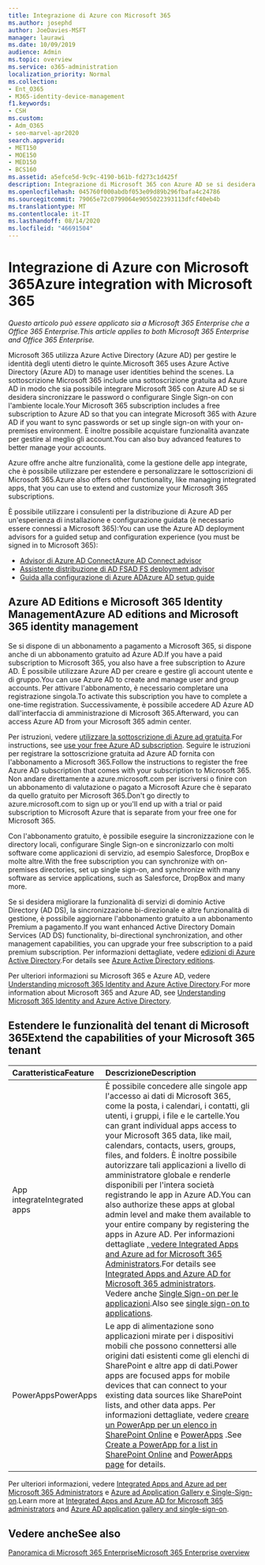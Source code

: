 ```yaml
---
title: Integrazione di Azure con Microsoft 365
ms.author: josephd
author: JoeDavies-MSFT
manager: laurawi
ms.date: 10/09/2019
audience: Admin
ms.topic: overview
ms.service: o365-administration
localization_priority: Normal
ms.collection:
- Ent_O365
- M365-identity-device-management
f1.keywords:
- CSH
ms.custom:
- Adm_O365
- seo-marvel-apr2020
search.appverid:
- MET150
- MOE150
- MED150
- BCS160
ms.assetid: a5efce5d-9c9c-4190-b61b-fd273c1d425f
description: Integrazione di Microsoft 365 con Azure AD se si desidera sincronizzare la password o l'accesso Single Sign-on con l'ambiente locale.
ms.openlocfilehash: 045760f000abdbf053e09d89b296fbafa4c24786
ms.sourcegitcommit: 79065e72c0799064e9055022393113dfcf40eb4b
ms.translationtype: MT
ms.contentlocale: it-IT
ms.lasthandoff: 08/14/2020
ms.locfileid: "46691504"
---
```

# <a name="azure-integration-with-microsoft-365"></a><span data-ttu-id="6a222-103">Integrazione di Azure con Microsoft 365</span><span class="sxs-lookup"><span data-stu-id="6a222-103">Azure integration with Microsoft 365</span></span>

<span data-ttu-id="6a222-104">*Questo articolo può essere applicato sia a Microsoft 365 Enterprise che a Office 365 Enterprise.*</span><span class="sxs-lookup"><span data-stu-id="6a222-104">*This article applies to both Microsoft 365 Enterprise and Office 365 Enterprise.*</span></span>

<span data-ttu-id="6a222-105">Microsoft 365 utilizza Azure Active Directory (Azure AD) per gestire le identità degli utenti dietro le quinte.</span><span class="sxs-lookup"><span data-stu-id="6a222-105">Microsoft 365 uses Azure Active Directory (Azure AD) to manage user identities behind the scenes.</span></span> <span data-ttu-id="6a222-106">La sottoscrizione Microsoft 365 include una sottoscrizione gratuita ad Azure AD in modo che sia possibile integrare Microsoft 365 con Azure AD se si desidera sincronizzare le password o configurare Single Sign-on con l'ambiente locale.</span><span class="sxs-lookup"><span data-stu-id="6a222-106">Your Microsoft 365 subscription includes a free subscription to Azure AD so that you can integrate Microsoft 365 with Azure AD if you want to sync passwords or set up single sign-on with your on-premises environment.</span></span> <span data-ttu-id="6a222-107">È inoltre possibile acquistare funzionalità avanzate per gestire al meglio gli account.</span><span class="sxs-lookup"><span data-stu-id="6a222-107">You can also buy advanced features to better manage your accounts.</span></span>
  
<span data-ttu-id="6a222-108">Azure offre anche altre funzionalità, come la gestione delle app integrate, che è possibile utilizzare per estendere e personalizzare le sottoscrizioni di Microsoft 365.</span><span class="sxs-lookup"><span data-stu-id="6a222-108">Azure also offers other functionality, like managing integrated apps, that you can use to extend and customize your Microsoft 365 subscriptions.</span></span>
  
<span data-ttu-id="6a222-109">È possibile utilizzare i consulenti per la distribuzione di Azure AD per un'esperienza di installazione e configurazione guidata (è necessario essere connessi a Microsoft 365):</span><span class="sxs-lookup"><span data-stu-id="6a222-109">You can use the Azure AD deployment advisors for a guided setup and configuration experience (you must be signed in to Microsoft 365):</span></span>

 - [<span data-ttu-id="6a222-110">Advisor di Azure AD Connect</span><span class="sxs-lookup"><span data-stu-id="6a222-110">Azure AD Connect advisor</span></span>](https://aka.ms/aadconnectpwsync)
 - [<span data-ttu-id="6a222-111">Assistente distribuzione di AD FS</span><span class="sxs-lookup"><span data-stu-id="6a222-111">AD FS deployment advisor</span></span>](https://aka.ms/adfsguidance)
 - [<span data-ttu-id="6a222-112">Guida alla configurazione di Azure AD</span><span class="sxs-lookup"><span data-stu-id="6a222-112">Azure AD setup guide</span></span>](https://aka.ms/aadpguidance)
  
## <a name="azure-ad-editions-and-microsoft-365-identity-management"></a><span data-ttu-id="6a222-113">Azure AD Editions e Microsoft 365 Identity Management</span><span class="sxs-lookup"><span data-stu-id="6a222-113">Azure AD editions and Microsoft 365 identity management</span></span>

<span data-ttu-id="6a222-114">Se si dispone di un abbonamento a pagamento a Microsoft 365, si dispone anche di un abbonamento gratuito ad Azure AD.</span><span class="sxs-lookup"><span data-stu-id="6a222-114">If you have a paid subscription to Microsoft 365, you also have a free subscription to Azure AD.</span></span> <span data-ttu-id="6a222-115">È possibile utilizzare Azure AD per creare e gestire gli account utente e di gruppo.</span><span class="sxs-lookup"><span data-stu-id="6a222-115">You can use Azure AD to create and manage user and group accounts.</span></span> <span data-ttu-id="6a222-116">Per attivare l'abbonamento, è necessario completare una registrazione singola.</span><span class="sxs-lookup"><span data-stu-id="6a222-116">To activate this subscription you have to complete a one-time registration.</span></span> <span data-ttu-id="6a222-117">Successivamente, è possibile accedere AD Azure AD dall'interfaccia di amministrazione di Microsoft 365.</span><span class="sxs-lookup"><span data-stu-id="6a222-117">Afterward, you can access Azure AD from your Microsoft 365 admin center.</span></span> 

<span data-ttu-id="6a222-118">Per istruzioni, vedere [utilizzare la sottoscrizione di Azure ad gratuita](https://go.microsoft.com/fwlink/p/?LinkId=617127).</span><span class="sxs-lookup"><span data-stu-id="6a222-118">For instructions, see [use your free Azure AD subscription](https://go.microsoft.com/fwlink/p/?LinkId=617127).</span></span> <span data-ttu-id="6a222-119">Seguire le istruzioni per registrare la sottoscrizione gratuita ad Azure AD fornita con l'abbonamento a Microsoft 365.</span><span class="sxs-lookup"><span data-stu-id="6a222-119">Follow the instructions to register the free Azure AD subscription that comes with your subscription to Microsoft 365.</span></span> <span data-ttu-id="6a222-120">Non andare direttamente a azure.microsoft.com per iscriversi o finire con un abbonamento di valutazione o pagato a Microsoft Azure che è separato da quello gratuito per Microsoft 365.</span><span class="sxs-lookup"><span data-stu-id="6a222-120">Don't go directly to azure.microsoft.com to sign up or you'll end up with a trial or paid subscription to Microsoft Azure that is separate from your free one for Microsoft 365.</span></span> 
  
<span data-ttu-id="6a222-121">Con l'abbonamento gratuito, è possibile eseguire la sincronizzazione con le directory locali, configurare Single Sign-on e sincronizzarlo con molti software come applicazioni di servizio, ad esempio Salesforce, DropBox e molte altre.</span><span class="sxs-lookup"><span data-stu-id="6a222-121">With the free subscription you can synchronize with on-premises directories, set up single sign-on, and synchronize with many software as service applications, such as Salesforce, DropBox and many more.</span></span>
  
<span data-ttu-id="6a222-122">Se si desidera migliorare la funzionalità di servizi di dominio Active Directory (AD DS), la sincronizzazione bi-direzionale e altre funzionalità di gestione, è possibile aggiornare l'abbonamento gratuito a un abbonamento Premium a pagamento.</span><span class="sxs-lookup"><span data-stu-id="6a222-122">If you want enhanced Active Directory Domain Services (AD DS) functionality, bi-directional synchronization, and other management capabilities, you can upgrade your free subscription to a paid premium subscription.</span></span> <span data-ttu-id="6a222-123">Per informazioni dettagliate, vedere [edizioni di Azure Active Directory](https://azure.microsoft.com/pricing/details/active-directory/).</span><span class="sxs-lookup"><span data-stu-id="6a222-123">For details see [Azure Active Directory editions](https://azure.microsoft.com/pricing/details/active-directory/).</span></span>
  
<span data-ttu-id="6a222-124">Per ulteriori informazioni su Microsoft 365 e Azure AD, vedere [Understanding microsoft 365 Identity and Azure Active Directory](about-microsoft-365-identity.md).</span><span class="sxs-lookup"><span data-stu-id="6a222-124">For more information about Microsoft 365 and Azure AD, see [Understanding Microsoft 365 Identity and Azure Active Directory](about-microsoft-365-identity.md).</span></span>
  
## <a name="extend-the-capabilities-of-your-microsoft-365-tenant"></a><span data-ttu-id="6a222-125">Estendere le funzionalità del tenant di Microsoft 365</span><span class="sxs-lookup"><span data-stu-id="6a222-125">Extend the capabilities of your Microsoft 365 tenant</span></span>

|<span data-ttu-id="6a222-126">**Caratteristica**</span><span class="sxs-lookup"><span data-stu-id="6a222-126">**Feature**</span></span>|<span data-ttu-id="6a222-127">**Descrizione**</span><span class="sxs-lookup"><span data-stu-id="6a222-127">**Description**</span></span>|
|:-----|:-----|
|<span data-ttu-id="6a222-128">App integrate</span><span class="sxs-lookup"><span data-stu-id="6a222-128">Integrated apps</span></span>  <br/> |<span data-ttu-id="6a222-129">È possibile concedere alle singole app l'accesso ai dati di Microsoft 365, come la posta, i calendari, i contatti, gli utenti, i gruppi, i file e le cartelle.</span><span class="sxs-lookup"><span data-stu-id="6a222-129">You can grant individual apps access to your Microsoft 365 data, like mail, calendars, contacts, users, groups, files, and folders.</span></span> <span data-ttu-id="6a222-130">È inoltre possibile autorizzare tali applicazioni a livello di amministratore globale e renderle disponibili per l'intera società registrando le app in Azure AD.</span><span class="sxs-lookup"><span data-stu-id="6a222-130">You can also authorize these apps at global admin level and make them available to your entire company by registering the apps in Azure AD.</span></span> <span data-ttu-id="6a222-131">Per informazioni dettagliate [, vedere Integrated Apps and Azure ad for Microsoft 365 Administrators](https://support.office.com/article/cb2250e3-451e-416f-bf4e-363549652c2a).</span><span class="sxs-lookup"><span data-stu-id="6a222-131">For details see [Integrated Apps and Azure AD for Microsoft 365 administrators](https://support.office.com/article/cb2250e3-451e-416f-bf4e-363549652c2a).</span></span>  <br/> <span data-ttu-id="6a222-132">Vedere anche [Single Sign-on per le applicazioni](https://go.microsoft.com/fwlink/p/?LinkId=698604).</span><span class="sxs-lookup"><span data-stu-id="6a222-132">Also see [single sign-on to applications](https://go.microsoft.com/fwlink/p/?LinkId=698604).</span></span>  <br/> |
|<span data-ttu-id="6a222-133">PowerApps</span><span class="sxs-lookup"><span data-stu-id="6a222-133">PowerApps</span></span>  <br/> | <span data-ttu-id="6a222-134">Le app di alimentazione sono applicazioni mirate per i dispositivi mobili che possono connettersi alle origini dati esistenti come gli elenchi di SharePoint e altre app di dati.</span><span class="sxs-lookup"><span data-stu-id="6a222-134">Power apps are focused apps for mobile devices that can connect to your existing data sources like SharePoint lists, and other data apps.</span></span> <span data-ttu-id="6a222-135">Per informazioni dettagliate, vedere [creare un PowerApp per un elenco in SharePoint Online](https://support.office.com/article/9338b2d2-67ac-4b81-8e67-97da27e5e9ab) e [PowerApps](https://powerapps.microsoft.com/) .</span><span class="sxs-lookup"><span data-stu-id="6a222-135">See [Create a PowerApp for a list in SharePoint Online](https://support.office.com/article/9338b2d2-67ac-4b81-8e67-97da27e5e9ab) and [PowerApps page](https://powerapps.microsoft.com/) for details.</span></span>  <br/> |
   
<span data-ttu-id="6a222-136">Per ulteriori informazioni, vedere [Integrated Apps and Azure ad per Microsoft 365 Administrators](integrated-apps-and-azure-ads.md) e [Azure ad Application Gallery e Single-Sign-on](https://docs.microsoft.com/azure/active-directory/manage-apps/what-is-single-sign-on).</span><span class="sxs-lookup"><span data-stu-id="6a222-136">Learn more at [Integrated Apps and Azure AD for Microsoft 365 administrators](integrated-apps-and-azure-ads.md) and [Azure AD application gallery and single-sign-on](https://docs.microsoft.com/azure/active-directory/manage-apps/what-is-single-sign-on).</span></span>

## <a name="see-also"></a><span data-ttu-id="6a222-137">Vedere anche</span><span class="sxs-lookup"><span data-stu-id="6a222-137">See also</span></span>

[<span data-ttu-id="6a222-138">Panoramica di Microsoft 365 Enterprise</span><span class="sxs-lookup"><span data-stu-id="6a222-138">Microsoft 365 Enterprise overview</span></span>](microsoft-365-overview.md)
